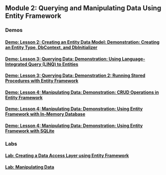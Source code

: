 ## Module 2: Querying and Manipulating Data Using Entity Framework


### Demos

#### [Demo: Lesson 2: Creating an Entity Data Model: Demonstration: Creating an Entity Type, DbContext, and DbInitializer](demo-02-02)

#### [Demo: Lesson 3: Querying Data: Demonstration: Using Language-Integrated Query (LINQ) to Entities](demo-02-03/UsingLINQtoEntities)

#### [Demo: Lesson 3: Querying Data: Demonstration 2: Running Stored Procedures with Entity Framework](demo-02-04/StoredProcedure)

#### [Demo: Lesson 4: Manipulating Data: Demonstration: CRUD Operations in Entity Framework](demo-02-05/CRUD)

#### [Demo: Lesson 4: Manipulating Data: Demonstration: Using Entity Framework with In-Memory Database](demo-02-06/InMemory)

#### [Demo: Lesson 4: Manipulating Data: Demonstration: Using Entity Framework with SQLite](demo-02-07/SQLite)


### Labs

#### [Lab: Creating a Data Access Layer using Entity Framework](lab-02-01)

#### [Lab: Manipulating Data](lab-02-02)